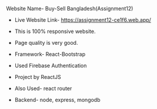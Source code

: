 Website Name- Buy-Sell Bangladesh(Assignment12)

* Live Website Link- https://assignment12-ce1f6.web.app/

* This is 100% responsive website.
* Page quality is very good.
* Framework- React-Bootstrap
* Used Firebase Authentication 
* Project by ReactJS
* Also Used- react router
* Backend- node, express, mongodb
